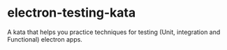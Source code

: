 # electron-testing-kata
A kata that helps you practice techniques for testing (Unit, integration and Functional) electron apps.
